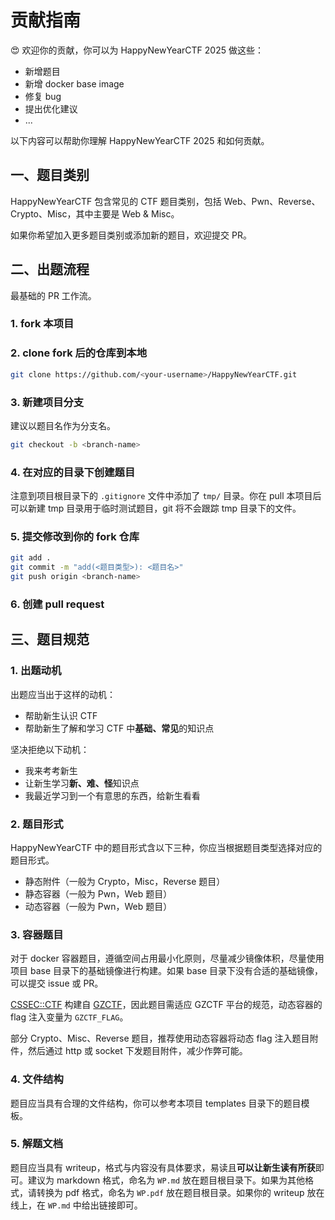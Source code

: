 # 贡献指南

😍 欢迎你的贡献，你可以为 HappyNewYearCTF 2025 做这些：

- 新增题目
- 新增 docker base image
- 修复 bug
- 提出优化建议
- ...

以下内容可以帮助你理解 HappyNewYearCTF 2025 和如何贡献。

## 一、题目类别

HappyNewYearCTF 包含常见的 CTF 题目类别，包括 Web、Pwn、Reverse、Crypto、Misc，其中主要是 Web & Misc。

如果你希望加入更多题目类别或添加新的题目，欢迎提交 PR。

## 二、出题流程

最基础的 PR 工作流。

### 1. fork 本项目

### 2. clone fork 后的仓库到本地

```bash
git clone https://github.com/<your-username>/HappyNewYearCTF.git
```

### 3. 新建项目分支

建议以题目名作为分支名。

```bash
git checkout -b <branch-name>
```

### 4. 在对应的目录下创建题目

注意到项目根目录下的 `.gitignore` 文件中添加了 `tmp/` 目录。你在 pull 本项目后可以新建 tmp 目录用于临时测试题目，git 将不会跟踪 tmp 目录下的文件。

### 5. 提交修改到你的 fork 仓库

```bash
git add .
git commit -m "add(<题目类型>): <题目名>"
git push origin <branch-name>
```

### 6. 创建 pull request

## 三、题目规范

### 1. 出题动机

出题应当出于这样的动机：

- 帮助新生认识 CTF
- 帮助新生了解和学习 CTF 中**基础、常见**的知识点

坚决拒绝以下动机：

- 我来考考新生
- 让新生学习**新、难、怪**知识点
- 我最近学习到一个有意思的东西，给新生看看

### 2. 题目形式

HappyNewYearCTF 中的题目形式含以下三种，你应当根据题目类型选择对应的题目形式。

- 静态附件（一般为 Crypto，Misc，Reverse 题目）
- 静态容器（一般为 Pwn，Web 题目）
- 动态容器（一般为 Pwn，Web 题目）

### 3. 容器题目

对于 docker 容器题目，遵循空间占用最小化原则，尽量减少镜像体积，尽量使用项目 base 目录下的基础镜像进行构建。如果 base 目录下没有合适的基础镜像，可以提交 issue 或 PR。

[CSSEC::CTF](https://ctf.cssec.cc) 构建自 [GZCTF](https://github.com/GZTimeWalker/GZCTF)，因此题目需适应 GZCTF 平台的规范，动态容器的 flag 注入变量为 `GZCTF_FLAG`。

部分 Crypto、Misc、Reverse 题目，推荐使用动态容器将动态 flag 注入题目附件，然后通过 http 或 socket 下发题目附件，减少作弊可能。

### 4. 文件结构

题目应当具有合理的文件结构，你可以参考本项目 templates 目录下的题目模板。

### 5. 解题文档

题目应当具有 writeup，格式与内容没有具体要求，易读且**可以让新生读有所获**即可。建议为 markdown 格式，命名为 `WP.md` 放在题目根目录下。如果为其他格式，请转换为 pdf 格式，命名为 `WP.pdf` 放在题目根目录。如果你的 writeup 放在线上，在 `WP.md` 中给出链接即可。

